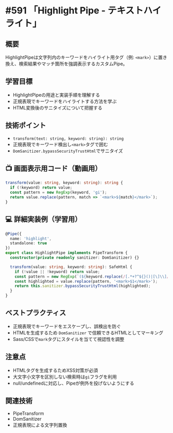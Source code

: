 # #591 「Highlight Pipe - テキストハイライト」

## 概要
HighlightPipeは文字列内のキーワードをハイライト用タグ（例: `<mark>`）に置き換え、検索結果やマッチ箇所を強調表示するカスタムPipe。

## 学習目標
- HighlightPipeの用途と実装手順を理解する
- 正規表現でキーワードをハイライトする方法を学ぶ
- HTML変換後のサニタイズについて把握する

## 技術ポイント
- `transform(text: string, keyword: string): string`
- 正規表現でキーワード検出し`<mark>`タグで囲む
- `DomSanitizer.bypassSecurityTrustHtml`でサニタイズ

## 📺 画面表示用コード（動画用）
```typescript
transform(value: string, keyword: string): string {
  if (!keyword) return value;
  const pattern = new RegExp(keyword, 'gi');
  return value.replace(pattern, match => `<mark>${match}</mark>`);
}
```

## 💻 詳細実装例（学習用）
```typescript
@Pipe({
  name: 'highlight',
  standalone: true
})
export class HighlightPipe implements PipeTransform {
  constructor(private readonly sanitizer: DomSanitizer) {}

  transform(value: string, keyword: string): SafeHtml {
    if (!value || !keyword) return value;
    const pattern = new RegExp(`(${keyword.replace(/[.*+?^${}()|[\]\\]/g, '\\$&')})`, 'gi');
    const highlighted = value.replace(pattern, '<mark>$1</mark>');
    return this.sanitizer.bypassSecurityTrustHtml(highlighted);
  }
}
```

## ベストプラクティス
- 正規表現でキーワードをエスケープし、誤検出を防ぐ
- HTMLを生成するため `DomSanitizer` で信頼できるHTMLとしてマーキング
- Sass/CSSで`mark`タグにスタイルを当てて視認性を調整

## 注意点
- HTMLタグを生成するためXSS対策が必須
- 大文字小文字を区別しない検索時は`gi`フラグを利用
- null/undefinedに対応し、Pipeが例外を投げないようにする

## 関連技術
- PipeTransform
- DomSanitizer
- 正規表現による文字列置換
